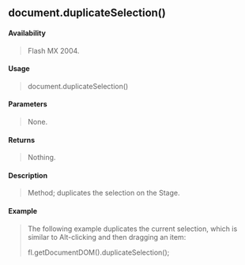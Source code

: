 ## document.duplicateSelection()

#### Availability

> Flash MX 2004.

#### Usage

> document.duplicateSelection()

#### Parameters

> None.

#### Returns

> Nothing.

#### Description

> Method; duplicates the selection on the Stage.

#### Example

> The following example duplicates the current selection, which is similar to Alt-clicking and then dragging an item:
>
> fl.getDocumentDOM().duplicateSelection();
